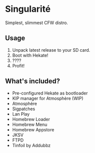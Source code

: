 # Singularité
Simplest, slimmest CFW distro.

## Usage
1) Unpack latest release to your SD card.
2) Boot with Hekate!
3) ????
4) Profit!

## What's included?
- Pre-configured Hekate as bootloader
- KIP manager for Atmosphère (WIP)
- Atmosphère
- Sigpatches
- Lan Play
- Homebrew Loader
- Homebrew Menu
- Homebrew Appstore
- JKSV
- FTPD
- Tinfoil by Addubbz
